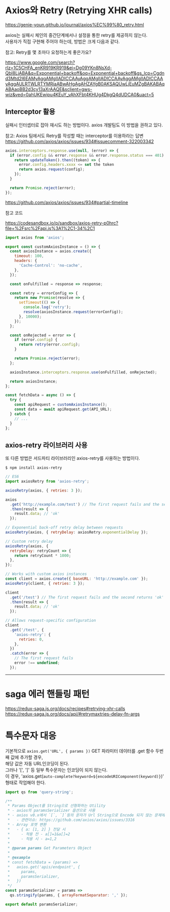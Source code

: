 # Axios와 Retry (Retrying XHR calls)

https://genie-youn.github.io/journal/axios%EC%99%80_retry.html

axios는 실패시 체인의 중간단계에서나 설정을 통한 retry를 제공하지 않는다.  
사용자가 직접 구현해 주어야 하는데, 방법은 크게 다음과 같다.

참고: Retry를 몇 초마다 요청하는게 좋은가요?

https://www.google.com/search?rlz=1C5CHFA_enKR919KR919&ei=Dg09YKn8NsXd-QbI8LjABA&q=Exponential+backoff&oq=Exponential+backoff&gs_lcp=Cgdnd3Mtd2l6EAMyAggAMgIIADICCAAyAggAMgIIADICCAAyAggAMgIIADICCAAyAggAULRTWLRTYMRiaABwAHgAgAHZAYgB0AKSAQUwLjEuMZgBAKABAqABAaoBB2d3cy13aXrAAQE&sclient=gws-wiz&ved=0ahUKEwipu4KEuY_vAhXFbt4KHUg4DkgQ4dUDCA0&uact=5

## Interceptor 활용

실패시 인터셉터로 잡아 재시도 하는 방법이다. axios 개발팀도 이 방법을 권하고 있다.

참고: Axios 팀에서도 Retry를 작성할 때는 interceptor를 이용하라는 답변  
https://github.com/axios/axios/issues/934#issuecomment-322003342

```javascript
axios.interceptors.response.use(null, (error) => {
  if (error.config && error.response && error.response.status === 401) {
    return updateToken().then((token) => {
      error.config.headers.xxxx <= set the token
      return axios.request(config);
    });
  }

  return Promise.reject(error);
});
```

https://github.com/axios/axios/issues/934#partial-timeline

참고 코드

https://codesandbox.io/p/sandbox/axios-retry-p0hrc?file=%2Fsrc%2Fapi.js%3A1%2C1-34%2C1

```javascript
import axios from 'axios';

export const customAxiosInstance = () => {
  const axiosInstance = axios.create({
    timeout: 100,
    headers: {
      'Cache-Control': 'no-cache',
    },
  });

  const onFulfilled = response => response;

  const retry = errorConfig => {
    return new Promise(resolve => {
      setTimeout(() => {
        console.log('retry');
        resolve(axiosInstance.request(errorConfig));
      }, 10000);
    });
  };

  const onRejected = error => {
    if (error.config) {
      return retry(error.config);
    }

    return Promise.reject(error);
  };

  axiosInstance.interceptors.response.use(onFulfilled, onRejected);

  return axiosInstance;
};
```

```javascript
const fetchData = async () => {
  try {
    const apiRequest = customAxiosInstance();
    const data = await apiRequest.get(API_URL);
  } catch {
    // ...
  }
};
```

## axios-retry 라이브러리 사용

또 다른 방법은 서드파티 라이브러리인 axios-retry를 사용하는 방법이다.

```
$ npm install axios-retry
```

```javascript
// ES6
import axiosRetry from 'axios-retry';

axiosRetry(axios, { retries: 3 });

axios
  .get('http://example.com/test') // The first request fails and the second returns 'ok'
  .then(result => {
    result.data; // 'ok'
  });

// Exponential back-off retry delay between requests
axiosRetry(axios, { retryDelay: axiosRetry.exponentialDelay });

// Custom retry delay
axiosRetry(axios, {
  retryDelay: retryCount => {
    return retryCount * 1000;
  },
});

// Works with custom axios instances
const client = axios.create({ baseURL: 'http://example.com' });
axiosRetry(client, { retries: 3 });

client
  .get('/test') // The first request fails and the second returns 'ok'
  .then(result => {
    result.data; // 'ok'
  });

// Allows request-specific configuration
client
  .get('/test', {
    'axios-retry': {
      retries: 0,
    },
  })
  .catch(error => {
    // The first request fails
    error !== undefined;
  });
```

---

# saga 에러 핸들링 패턴

https://redux-saga.js.org/docs/recipes#retrying-xhr-calls  
https://redux-saga.js.org/docs/api/#retrymaxtries-delay-fn-args

# 특수문자 대응

기본적으로 `axios.get('URL', { params })` GET 파라미터 데이터를 .get 함수 두번째 값에 추가할 경우,  
해당 값은 자동 URL인코딩이 된다.  
그러나 '[', ']' 등 일부 특수문자는 인코딩이 되지 않는다.  
이 경우, 'axios.get(`auto-complete?keyword=${encodeURIComponent(keyword)}`)' 형태로 작업해야 한다.

```javascript
import qs from 'query-string';

/**
 * Params Object를 String으로 선형화하는 Utility
 * - axios의 paramsSerializer 옵션으로 사용
 * - axios v0.x에서 `[`, `]`등의 문자가 Url String으로 Encode 되지 않는 문제에 대응
 *   - 관련이슈: https://github.com/axios/axios/issues/3316
 * - Array 포멧 변환
 *   - { a: [1, 2] } 전달 시
 *     - 적용 전 - a[]=1&a[]=2
 *     - 적용 시 - a=1,2
 *
 * @param params Get Parameters Object
 *
 * @example
 * const fetchData = (params) =>
 *   axios.get('apis/endpoint', {
 *     params,
 *     paramsSerializer,
 *   })
 */
const paramsSerializer = params =>
  qs.stringify(params, { arrayFormatSeparator: ',' });

export default paramsSerializer;
```
